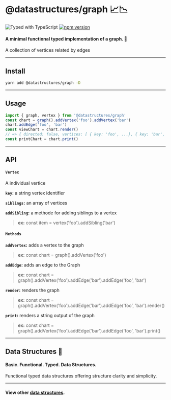 # @datastructures/graph 📈📉

![Typed with TypeScript](https://flat.badgen.net/badge/icon/Typed?icon=typescript&label&labelColor=blue&color=555555)
[![npm version](https://badge.fury.io/js/%40datastructures%2Fgraph.svg)](https://badge.fury.io/js/%40datastructures%2Fgraph)

#### A minimal functional typed implementation of a graph. 🦄

A collection of vertices related by edges

---

## Install

```sh
yarn add @datastructures/graph -D
```

---
## Usage

```typescript
import { graph, vertex } from '@datastructures/graph'
const chart = graph().addVertex('foo').addVertex('bar')
chart.addEdge('foo', 'bar')
const viewChart = chart.render()
// => { directed: false, vertices: [ { key: 'foo', ...}, { key: 'bar', ...} ], edges: ['foo-bar' ]}
const printChart = chart.print()
```

---

## API

#### `Vertex`
A individual vertice

**`key`:** a string vertex identifier

**`siblings`:** an array of vertices

**`addSibling`:** a methode for adding siblings to a vertex

> **ex:** const item = vertex('foo').addSibling('bar')


#### `Methods`

**`addVertex`:** adds a vertex to the graph

> **ex:** const chart = graph().addVertex('foo')

**`addEdge`:** adds an edge to the Graph

> **ex:** const chart = graph().addVertex('foo').addEdge('bar').addEdge('foo', 'bar')

**`render`:** renders the graph

> **ex:** const chart = graph().addVertex('foo').addEdge('bar').addEdge('foo', 'bar').render()

**`print`:** renders a string output of the graph

> **ex:** const chart = graph().addVertex('foo').addEdge('bar').addEdge('foo', 'bar').print()


---

## Data Structures 🦄

#### Basic. Functional. Typed. Data Structures.

Functional typed data structures offering structure clarity and simplicity.

---

#### View other [data structures](https://github.com/yowainwright/data-structures).

